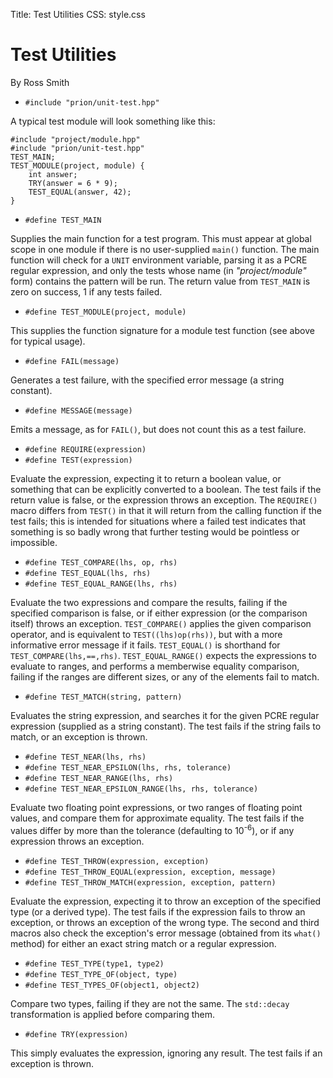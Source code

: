 Title: Test Utilities
CSS: style.css

# Test Utilities #

By Ross Smith

* `#include "prion/unit-test.hpp"`

A typical test module will look something like this:

    #include "project/module.hpp"
    #include "prion/unit-test.hpp"
    TEST_MAIN;
    TEST_MODULE(project, module) {
        int answer;
        TRY(answer = 6 * 9);
        TEST_EQUAL(answer, 42);
    }

* `#define TEST_MAIN`

Supplies the main function for a test program. This must appear at global
scope in one module if there is no user-supplied `main()` function. The main
function will check for a `UNIT` environment variable, parsing it as a PCRE
regular expression, and only the tests whose name (in _"project/module"_ form)
contains the pattern will be run. The return value from `TEST_MAIN` is zero on
success, 1 if any tests failed.

* `#define TEST_MODULE(project, module)`

This supplies the function signature for a module test function (see above for
typical usage).

* `#define FAIL(message)`

Generates a test failure, with the specified error message (a string
constant).

* `#define MESSAGE(message)`

Emits a message, as for `FAIL()`, but does not count this as a test failure.

* `#define REQUIRE(expression)`
* `#define TEST(expression)`

Evaluate the expression, expecting it to return a boolean value, or something
that can be explicitly converted to a boolean. The test fails if the return
value is false, or the expression throws an exception. The `REQUIRE()` macro
differs from `TEST()` in that it will return from the calling function if the
test fails; this is intended for situations where a failed test indicates that
something is so badly wrong that further testing would be pointless or
impossible.

* `#define TEST_COMPARE(lhs, op, rhs)`
* `#define TEST_EQUAL(lhs, rhs)`
* `#define TEST_EQUAL_RANGE(lhs, rhs)`

Evaluate the two expressions and compare the results, failing if the specified
comparison is false, or if either expression (or the comparison itself) throws
an exception. `TEST_COMPARE()` applies the given comparison operator, and is
equivalent to `TEST((lhs)op(rhs))`, but with a more informative error message
if it fails. `TEST_EQUAL()` is shorthand for `TEST_COMPARE(lhs,==,rhs)`.
`TEST_EQUAL_RANGE()` expects the expressions to evaluate to ranges, and
performs a memberwise equality comparison, failing if the ranges are different
sizes, or any of the elements fail to match.

* `#define TEST_MATCH(string, pattern)`

Evaluates the string expression, and searches it for the given PCRE regular
expression (supplied as a string constant). The test fails if the string fails
to match, or an exception is thrown.

* `#define TEST_NEAR(lhs, rhs)`
* `#define TEST_NEAR_EPSILON(lhs, rhs, tolerance)`
* `#define TEST_NEAR_RANGE(lhs, rhs)`
* `#define TEST_NEAR_EPSILON_RANGE(lhs, rhs, tolerance)`

Evaluate two floating point expressions, or two ranges of floating point
values, and compare them for approximate equality. The test fails if the
values differ by more than the tolerance (defaulting to 10<sup>-6</sup>), or
if any expression throws an exception.

* `#define TEST_THROW(expression, exception)`
* `#define TEST_THROW_EQUAL(expression, exception, message)`
* `#define TEST_THROW_MATCH(expression, exception, pattern)`

Evaluate the expression, expecting it to throw an exception of the specified
type (or a derived type). The test fails if the expression fails to throw an
exception, or throws an exception of the wrong type. The second and third
macros also check the exception's error message (obtained from its `what()`
method) for either an exact string match or a regular expression.

* `#define TEST_TYPE(type1, type2)`
* `#define TEST_TYPE_OF(object, type)`
* `#define TEST_TYPES_OF(object1, object2)`

Compare two types, failing if they are not the same. The `std::decay`
transformation is applied before comparing them.

* `#define TRY(expression)`

This simply evaluates the expression, ignoring any result. The test fails if
an exception is thrown.
